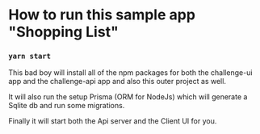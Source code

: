 # How to run this sample app "Shopping List"

### `yarn start`

This bad boy will install all of the npm packages for both the challenge-ui app and the challenge-api app and also this outer project as well.

It will also run the setup Prisma (ORM for NodeJs) which will generate a Sqlite db and run some migrations.

Finally it will start both the Api server and the Client UI for you.
